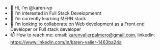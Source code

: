 - 👋 Hi, I’m @karen-vp
- 👀 I’m interested in Full Stack Developmennt
- 🌱 I’m currently learning MERN stack
- 💞️ I’m looking to collaborate on Web development as a Front end Developer or Full stack developer
- 📫 How to reach me: email: karenvalierpalmero@gmail.com, linkedin: https://www.linkedin.com/in/karen-valier-1463ba24a

